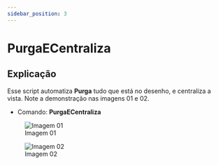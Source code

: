 ```yaml
---
sidebar_position: 3
---
```


# PurgaECentraliza

## Explicação

Esse script automatiza **Purga** tudo que está no desenho, e centraliza a vista. Note a demonstração nas imagens 01 e 02.

- Comando: **PurgaECentraliza**

<figure>
    <img src="/img/autocad/tutoriais/autocad-lisp/img_autocad_tutoriais_autocad-lisp_img09.png" alt="Imagem 01" />
    <figcaption>Imagem 01</figcaption>
</figure>

<figure>
    <img src="/img/autocad/tutoriais/autocad-lisp/img_autocad_tutoriais_autocad-lisp_img10.png" alt="Imagem 02" />
    <figcaption>Imagem 02</figcaption>
</figure>